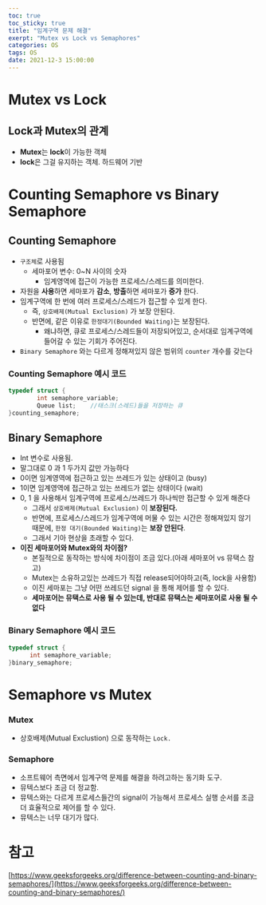 ```yaml
---
toc: true
toc_sticky: true
title: "임계구역 문제 해결"
exerpt: "Mutex vs Lock vs Semaphores"
categories: OS
tags: OS
date: 2021-12-3 15:00:00
---
```

# Mutex vs Lock

## Lock과 Mutex의 관계

- **Mutex**는 **lock**이 가능한 객체
- **lock**은 그걸 유지하는 객체. 하드웨어 기반

# Counting Semaphore vs Binary Semaphore

## Counting Semaphore

- `구조체`로 사용됨
    - 세마포어 변수: 0~N 사이의 숫자
        - 임계영역에 접근이 가능한 프로세스/스레드를 의미한다.
- 자원을 **사용**하면 세마포가 **감소**, **방출**하면 세마포가 **증가** 한다.
- 임계구역에 한 번에 여러 프로세스/스레드가 접근할 수 있게 한다.
    - 즉, `상호배제(Mutual Exclusion)` 가 보장 안된다.
    - 반면에, 같은 이유로 `한정대기(Bounded Waiting)`는 보장된다.
        - 왜냐하면, 큐로 프로세스/스레드들이 저장되어있고, 순서대로 임계구역에 들어갈 수 있는 기회가 주어진다.
- `Binary Semaphore` 와는 다르게 정해져있지 않은 범위의 `counter` 개수를 갖는다

### Counting Semaphore 예시 코드

```c
typedef struct {      
        int semaphore_variable;
        Queue list;    //태스크(스레드)들을 저장하는 큐
}counting_semaphore;
```

## Binary Semaphore

- Int 변수로 사용됨.
- 말그대로 0 과 1 두가지 값만 가능하다
- 0이면 임계영역에 접근하고 있는 쓰레드가 있는 상태이고 (busy)
- 1이면 임계영역에 접근하고 있는 쓰레드가 없는 상태이다 (wait)
- 0, 1 을 사용해서 임계구역에 프로세스/쓰레드가 하나씩만 접근할 수 있게 해준다
    - 그래서 `상호배제(Mutual Exclusion)` 이 **보장된다.**
    - 반면에, 프로세스/스레드가 임계구역에 머물 수 있는 시간은 정해져있지 않기 때문에, `한정 대기(Bounded Waiting)`는 **보장 안된다**.
    - 그래서 기아 현상을 초래할 수 있다.
- **이진 세마포어와 Mutex와의 차이점?**
    - 본질적으로 동작하는 방식에 차이점이 조금 있다.(아래 세마포어 vs 뮤택스 참고)
    - Mutex는 소유하고있는 쓰레드가 직접 release되어야하고(즉, lock을 사용함)
    - 이진 세마포는 그냥 어떤 쓰레드던 signal 을 통해 제어를 할 수 있다.
    - **세마포어는 뮤택스로 사용 될 수 있는데, 반대로 뮤택스는 세마포어로 사용 될 수 없다**

### Binary Semaphore 예시 코드

```c
typedef struct {
      int semaphore_variable;
}binary_semaphore;
```

# Semaphore vs Mutex

### Mutex

- 상호배제(Mutual Exclustion) 으로 동작하는 `Lock.`

### Semaphore

- 소프트웨어 측면에서 임계구역 문제를 해결을 하려고하는 동기화 도구.
- 뮤텍스보다 조금 더 정교함.
- 뮤텍스와는 다르게 프로세스들간의 signal이 가능해서 프로세스 실행 순서를 조금 더 효율적으로 제어를 할 수 있다.
- 뮤텍스는 너무 대기가 많다.

# 참고

[https://www.geeksforgeeks.org/difference-between-counting-and-binary-semaphores/](https://www.geeksforgeeks.org/difference-between-counting-and-binary-semaphores/)
